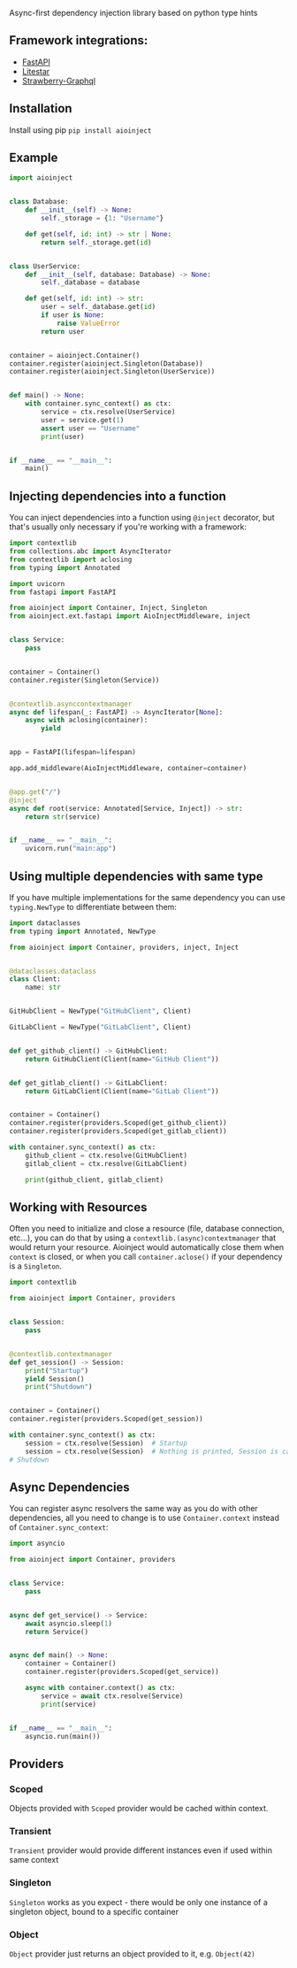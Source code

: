 Async-first dependency injection library based on python type hints


## Framework integrations:
- [FastAPI](/examples/fastapi.md)
- [Litestar](/examples/litestar.md)
- [Strawberry-Graphql](/examples/strawberry-graphql.md)


## Installation
Install using pip `pip install aioinject`

## Example

```python
import aioinject


class Database:
    def __init__(self) -> None:
        self._storage = {1: "Username"}

    def get(self, id: int) -> str | None:
        return self._storage.get(id)


class UserService:
    def __init__(self, database: Database) -> None:
        self._database = database

    def get(self, id: int) -> str:
        user = self._database.get(id)
        if user is None:
            raise ValueError
        return user


container = aioinject.Container()
container.register(aioinject.Singleton(Database))
container.register(aioinject.Singleton(UserService))


def main() -> None:
    with container.sync_context() as ctx:
        service = ctx.resolve(UserService)
        user = service.get(1)
        assert user == "Username"
        print(user)


if __name__ == "__main__":
    main()
```

## Injecting dependencies into a function
You can inject dependencies into a function using `@inject` decorator,
but that's usually only necessary if you're working with a framework:
```py
import contextlib
from collections.abc import AsyncIterator
from contextlib import aclosing
from typing import Annotated

import uvicorn
from fastapi import FastAPI

from aioinject import Container, Inject, Singleton
from aioinject.ext.fastapi import AioInjectMiddleware, inject


class Service:
    pass


container = Container()
container.register(Singleton(Service))


@contextlib.asynccontextmanager
async def lifespan(_: FastAPI) -> AsyncIterator[None]:
    async with aclosing(container):
        yield


app = FastAPI(lifespan=lifespan)

app.add_middleware(AioInjectMiddleware, container=container)


@app.get("/")
@inject
async def root(service: Annotated[Service, Inject]) -> str:
    return str(service)


if __name__ == "__main__":
    uvicorn.run("main:app")
```


## Using multiple dependencies with same type

If you have multiple implementations for the same dependency
you can use `typing.NewType` to differentiate between them:

```python
import dataclasses
from typing import Annotated, NewType

from aioinject import Container, providers, inject, Inject


@dataclasses.dataclass
class Client:
    name: str


GitHubClient = NewType("GitHubClient", Client)

GitLabClient = NewType("GitLabClient", Client)


def get_github_client() -> GitHubClient:
    return GitHubClient(Client(name="GitHub Client"))


def get_gitlab_client() -> GitLabClient:
    return GitLabClient(Client(name="GitLab Client"))


container = Container()
container.register(providers.Scoped(get_github_client))
container.register(providers.Scoped(get_gitlab_client))

with container.sync_context() as ctx:
    github_client = ctx.resolve(GitHubClient)
    gitlab_client = ctx.resolve(GitLabClient)

    print(github_client, gitlab_client)
```

## Working with Resources

Often you need to initialize and close a resource (file, database connection, etc...),
you can do that by using a `contextlib.(async)contextmanager` that would return your resource. 
Aioinject would automatically close them when `context` is closed,
or when you call `container.aclose()` if your dependency is a `Singleton`.

```python
import contextlib

from aioinject import Container, providers


class Session:
    pass


@contextlib.contextmanager
def get_session() -> Session:
    print("Startup")
    yield Session()
    print("Shutdown")


container = Container()
container.register(providers.Scoped(get_session))

with container.sync_context() as ctx:
    session = ctx.resolve(Session)  # Startup
    session = ctx.resolve(Session)  # Nothing is printed, Session is cached
# Shutdown
```

## Async Dependencies
You can register async resolvers the same way as you do with other dependencies,
all you need to change is to use `Container.context` instead of `Container.sync_context`:

```python
import asyncio

from aioinject import Container, providers


class Service:
    pass


async def get_service() -> Service:
    await asyncio.sleep(1)
    return Service()


async def main() -> None:
    container = Container()
    container.register(providers.Scoped(get_service))

    async with container.context() as ctx:
        service = await ctx.resolve(Service)
        print(service)


if __name__ == "__main__":
    asyncio.run(main())
```

## Providers

### Scoped

Objects provided with `Scoped` provider would be cached within context.

### Transient

`Transient` provider would provide different instances even if used within same context 


### Singleton

`Singleton` works as you expect - there would be only one instance of a singleton
object, bound to a specific container


### Object

`Object` provider just returns an object provided to it, e.g. `Object(42)`
